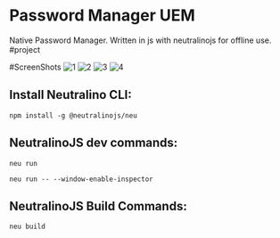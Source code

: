 # Password Manager UEM

Native Password Manager. Written in js with neutralinojs for offline use. #project

#ScreenShots
![1](https://github.com/man2k/Password-Manager-UEM/assets/124410051/00fba774-0dfc-4107-920f-803c981a5cb0)
![2](https://github.com/man2k/Password-Manager-UEM/assets/124410051/f097fb67-c149-45cd-83bb-179d7e3e147b)
![3](https://github.com/man2k/Password-Manager-UEM/assets/124410051/0f85fccb-9441-4ea3-8f7d-5643baa80258)
![4](https://github.com/man2k/Password-Manager-UEM/assets/124410051/514c0d13-8b74-41c5-8575-e58e36e40244)

## Install Neutralino CLI:

`npm install -g @neutralinojs/neu`

## NeutralinoJS dev commands:

`neu run`

`neu run -- --window-enable-inspector`

## NeutralinoJS Build Commands:

`neu build`
